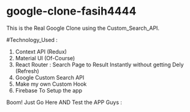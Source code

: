# google-clone-fasih4444
This is the Real Google Clone using the Custom_Search_API.

#Technology_Used :

1. Context API (Redux)
2. Material UI (Of-Course) 
3. React Router : Search Page to Result Instantly without getting Dely (Refresh)
4. Google Custom Search API
5. Make my own Custom Hook
6. Firebase To Setup the app

Boom! Just Go Here AND Test the APP Guys :

